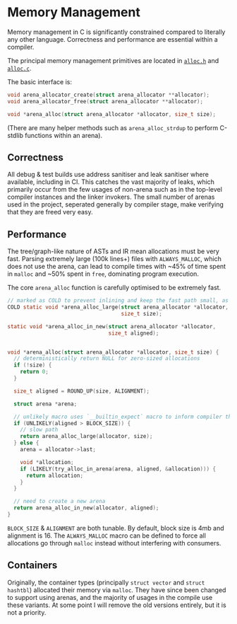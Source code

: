 # Memory Management

Memory management in C is significantly constrained compared to literally any other language.
Correctness and performance are essential within a compiler.

The principal memory management primitives are located in [`alloc.h`](../src/alloc.h) and [`alloc.c`](../src/alloc.c).

The basic interface is:

```c
void arena_allocator_create(struct arena_allocator **allocator);
void arena_allocator_free(struct arena_allocator **allocator);

void *arena_alloc(struct arena_allocator *allocator, size_t size);
```

(There are many helper methods such as `arena_alloc_strdup` to perform C-stdlib functions within an arena).

## Correctness

All debug & test builds use address sanitiser and leak sanitiser where available, including in CI.
This catches the vast majority of leaks, which primarily occur from the few usages of non-arena such as in the top-level compiler instances and the linker invokers.
The small number of arenas used in the project, seperated generally by compiler stage, make verifying that they are freed very easy.

## Performance

The tree/graph-like nature of ASTs and IR mean allocations must be very fast. Parsing extremely large (100k lines+) files with `ALWAYS_MALLOC`, which does not use the arena,
can lead to compile times with ~45% of time spent in `malloc` and ~50% spent in `free`, dominating program execution.

The core `arena_alloc` function is carefully optimised to be extremely fast.

```c
// marked as COLD to prevent inlining and keep the fast path small, as this is not a likely branch
COLD static void *arena_alloc_large(struct arena_allocator *allocator,
                                    size_t size);

static void *arena_alloc_in_new(struct arena_allocator *allocator,
                                size_t aligned);


void *arena_alloc(struct arena_allocator *allocator, size_t size) {
  // deterministically return NULL for zero-sized allocations
  if (!size) {
    return 0;
  }

  size_t aligned = ROUND_UP(size, ALIGNMENT);

  struct arena *arena;

  // unlikely macro uses `__builtin_expect` macro to inform compiler this is an unlikely branch
  if (UNLIKELY(aligned > BLOCK_SIZE)) {
    // slow path
    return arena_alloc_large(allocator, size);
  } else {
    arena = allocator->last;

    void *allocation;
    if (LIKELY(try_alloc_in_arena(arena, aligned, &allocation))) {
      return allocation;
    }
  }

  // need to create a new arena
  return arena_alloc_in_new(allocator, aligned);
}

```

`BLOCK_SIZE` & `ALIGNMENT` are both tunable. By default, block size is 4mb and alignment is 16.
The `ALWAYS_MALLOC` macro can be defined to force all allocations go through `malloc` instead without interfering with consumers.

## Containers

Originally, the container types (principally `struct vector` and `struct hashtbl`) allocated their memory via `malloc`.
They have since been changed to support using arenas, and the majority of usages in the compile use these variants.
At some point I will remove the old versions entirely, but it is not a priority.
